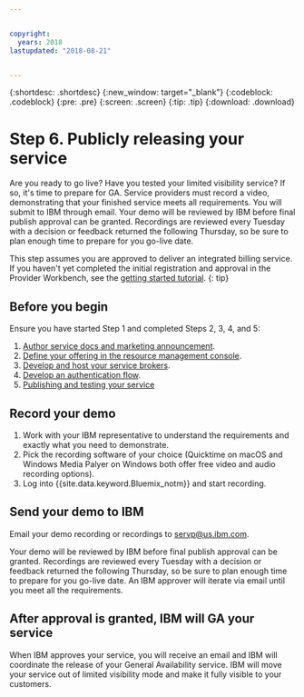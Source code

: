 ```yaml
---


copyright:
  years: 2018
lastupdated: "2018-08-21"


---
```


{:shortdesc: .shortdesc}
{:new_window: target="_blank"}
{:codeblock: .codeblock}
{:pre: .pre}
{:screen: .screen}
{:tip: .tip}
{:download: .download}

# Step 6. Publicly releasing your service

Are you ready to go live? Have you tested your limited visibility service? If so, it's time to prepare for GA. Service providers must record a video, demonstrating that your finished service meets all requirements. You will submit to IBM through email. Your demo will be reviewed by IBM before final publish approval can be granted. Recordings are reviewed every Tuesday with a decision or feedback returned the following Thursday, so be sure to plan enough time to prepare for you go-live date.

This step assumes you are approved to deliver an integrated billing service. If you haven't yet completed the initial registration and approval in the Provider Workbench, see the [getting started tutorial](/docs/third-party/index.html).
{: tip}

## Before you begin

Ensure you have started Step 1 and completed Steps 2, 3, 4, and 5:
1. [Author service docs and marketing announcement](/docs/third-party/cis1-docs-marketing.html).
2. [Define your offering in the resource management console](/docs/third-party/cis2-rmc-define.html).
3. [Develop and host your service brokers](/docs/third-party/cis3-broker.html).
3. [Develop an authentication flow](/docs/third-party/cis5-iam.html).
3. [Publishing and testing your service](/docs/third-party/cis4-rmc-publish.html)


## Record your demo

1. Work with your IBM representative to understand the requirements and exactly what you need to demonstrate.
1. Pick the recording software of your choice (Quicktime on macOS and Windows Media Palyer on Windows both offer free video and audio recording options).
2. Log into {{site.data.keyword.Bluemix_notm}} and start recording.

## Send your demo to IBM

Email your demo recording or recordings to servp@us.ibm.com.

Your demo will be reviewed by IBM before final publish approval can be granted. Recordings are reviewed every Tuesday with a decision or feedback returned the following Thursday, so be sure to plan enough time to prepare for you go-live date. An IBM approver will iterate via email until you meet all the requirements.

## After approval is granted, IBM will GA your service

When IBM approves your service, you will receive an email and IBM will coordinate the release of your General Availability service. IBM will move your service out of limited visibility mode and make it fully visible to your customers.

